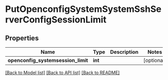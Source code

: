 # PutOpenconfigSystemSystemSshServerConfigSessionLimit

## Properties
Name | Type | Description | Notes
------------ | ------------- | ------------- | -------------
**openconfig_systemsession_limit** | **int** |  | [optional] 

[[Back to Model list]](../README.md#documentation-for-models) [[Back to API list]](../README.md#documentation-for-api-endpoints) [[Back to README]](../README.md)


